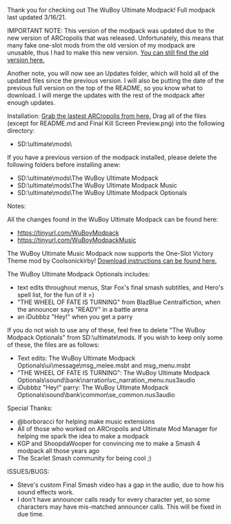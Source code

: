 Thank you for checking out The WuBoy Ultimate Modpack! Full modpack last updated 3/16/21.

IMPORTANT NOTE: This version of the modpack was updated due to the new version of ARCropolis that was released.
Unfortunately, this means that many fake one-slot mods from the old version of my modpack are unusable, thus I had to make this new version.
[You can still find the old version here.](https://github.com/WuBoytH/WuBoyUltimateModpack-OLD)

Another note, you will now see an Updates folder, which will hold all of the updated files since the previous version.
I will also be putting the date of the previous full version on the top of the README, so you know what to download.
I will merge the updates with the rest of the modpack after enough updates.

Installation:
[Grab the lastest ARCropolis from here.](https://github.com/Raytwo/ARCropolis/)
Drag all of the files (except for README.md and Final Kill Screen Preview.png) into the following directory:
 - SD:\ultimate\mods\

If you have a previous version of the modpack installed, please delete the following folders before installing anew:
 - SD:\ultimate\mods\The WuBoy Ultimate Modpack
 - SD:\ultimate\mods\The WuBoy Ultimate Modpack Music
 - SD:\ultimate\mods\The WuBoy Ultimate Modpack Optionals

Notes:

All the changes found in the WuBoy Ultimate Modpack can be found here:
 - https://tinyurl.com/WuBoyModpack
 - https://tinyurl.com/WuBoyModpackMusic

The WuBoy Ultimate Music Modpack now supports the One-Slot Victory Theme mod by Coolsonickirby!
[Download instructions can be found here.](https://gamebanana.com/gamefiles/17417)

The WuBoy Ultimate Modpack Optionals includes:
 - text edits throughout menus, Star Fox's final smash subtitles, and Hero's spell list, for the fun of it =)
 - "THE WHEEL OF FATE IS TURNING" from BlazBlue Centralfiction, when the announcer says "READY" in a battle arena
 - an iDubbbz "Hey!" when you get a parry

If you do not wish to use any of these, feel free to delete "The WuBoy Modpack Optionals" from SD:\ultimate\mods\.
If you wish to keep only some of these, the files are as follows:

 - Text edits: The WuBoy Ultimate Modpack Optionals\ui\message\msg_melee.msbt and msg_menu.msbt
 - "THE WHEEL OF FATE IS TURNING": The WuBoy Ultimate Modpack Optionals\sound\bank\narration\vc_narration_menu.nus3audio
 - iDubbbz "Hey!" parry: The WuBoy Ultimate Modpack Optionals\sound\bank\common\se_common.nus3audio

Special Thanks:
 - @borboracci for helping make music extensions
 - All of those who worked on ARCropolis and Ultimate Mod Manager for helping me spark the idea to make a modpack
 - KGP and ShoopdaWooper for convincing me to make a Smash 4 modpack all those years ago
 - The Scarlet Smash community for being cool ;)

ISSUES/BUGS:

 - Steve's custom Final Smash video has a gap in the audio, due to how his sound effects work.
 - I don't have announcer calls ready for every character yet, so some characters may have mis-matched announcer calls. This will be fixed in due time.